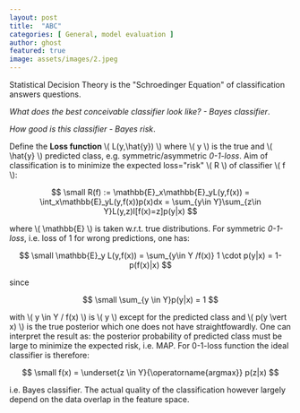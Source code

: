 ```yaml
---
layout: post
title:  "ABC"
categories: [ General, model evaluation ]
author: ghost
featured: true
image: assets/images/2.jpeg
---
```



Statistical Decision Theory is the "Schroedinger Equation" of classification answers questions. 

*What does the best conceivable classifier look like? - Bayes classifier*. 

*How good is this classifier - Bayes risk*. 

Define the **Loss function** \\( L(y,\hat{y}) \\) where \\( y \\) is the true and \\( \hat{y} \\) predicted class, e.g. symmetric/asymmetric *0-1-loss*. Aim of classification is to minimize the expected loss="risk"  \\( R \\) of classifier \\( f \\):

$$
    \small R(f) := \mathbb{E}_x\mathbb{E}_yL(y,f(x)) = \int_x\mathbb{E}_yL(y,f(x))p(x)dx = \sum_{y\in Y}\sum_{z\in Y}L(y,z)I[f(x)=z]p(y|x)
$$

where \\( \mathbb{E} \\) is taken w.r.t. true distributions. For symmetric *0-1-loss*, i.e. loss of 1 for wrong predictions, one has:

$$
    \small  \mathbb{E}_y L(y,f(x)) = \sum_{y\in Y /f(x)} 1 \cdot p(y|x) = 1-p(f(x)|x)
$$

since 

$$
    \small  \sum_{y \in Y}p(y|x) = 1
$$

with \\( y \in Y / f(x) \\) is \\( y \\) except for the predicted class and \\( p(y \vert x) \\) is the true posterior which one does not have straightfowardly. One can interpret the result as: the posterior probability of predicted class must be large to minimize the expected risk, i.e. MAP. For 0-1-loss function the ideal classifier is therefore:

$$
    \small  f(x) = \underset{z \in Y}{\operatorname{argmax}} p(z|x)
$$

i.e. Bayes classifier. The actual quality of the classification however largely depend on the data overlap in the feature space.
